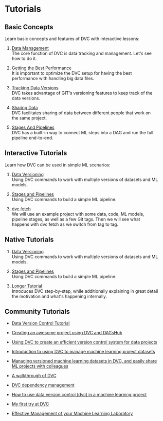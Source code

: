 # Tutorials

## Basic Concepts

Learn basic concepts and features of DVC with interactive lessons:

1. [Data Management](https://katacoda.com/dvc/courses/basics/data) <br/> The
   core function of DVC is data tracking and management. Let's see how to do it.

2. [Getting the Best Performance](https://katacoda.com/dvc/courses/basics/performance)
   <br/> It is important to optimize the DVC setup for having the best
   performance with handling big data files.

3. [Tracking Data Versions](https://katacoda.com/dvc/courses/basics/versioning)
   <br/> DVC takes advantage of GIT's versioning features to keep track of the
   data versions.

4. [Sharing Data](https://katacoda.com/dvc/courses/basics/sharing) <br/> DVC
   facilitates sharing of data between different people that work on the same
   project.

5. [Stages And Pipelines](https://katacoda.com/dvc/courses/basics/pipelines)
   <br/> DVC has a built-in way to connect ML steps into a DAG and run the full
   pipeline end-to-end.

## Interactive Tutorials

Learn how DVC can be used in simple ML scenarios:

1. [Data Versioning](https://katacoda.com/dvc/courses/tutorials/versioning)
   <br/> Using DVC commands to work with multiple versions of datasets and ML
   models.

2. [Stages and Pipelines](https://katacoda.com/dvc/courses/tutorials/pipelines)
   <br/> Using DVC commands to build a simple ML pipeline.

3. [dvc fetch](https://katacoda.com/dvc/courses/examples) <br/> We will use an
   example project with some data, code, ML models, pipeline stages, as well as
   a few Git tags. Then we will see what happens with dvc fetch as we switch
   from tag to tag.

## Native Tutorials

1. [Data Versioning](/docs/tutorials/versioning) <br/> Using DVC commands to
   work with multiple versions of datasets and ML models.

2. [Stages and Pipelines](/docs/tutorials/pipelines) <br/> Using DVC commands to
   build a simple ML pipeline.

3. [Longer Tutorial](/docs/tutorials/tutorial) <br/> Introduces DVC
   step-by-step, while additionally explaining in great detail the motivation
   and what's happening internally.

## Community Tutorials

- [Data Version Control Tutorial](https://blog.dataversioncontrol.com/data-version-control-tutorial-9146715eda46)

- [Creating an awesome project using DVC and DAGsHub](https://dagshub.com/docs/overview/)

- [Using DVC to create an efficient version control system for data projects](https://medium.com/qonto-engineering/using-dvc-to-create-an-efficient-version-control-system-for-data-projects-96efd94355fe)

- [Introduction to using DVC to manage machine learning project datasets](https://techsparx.com/software-development/ai/dvc/simple-example.html)

- [Managing versioned machine learning datasets in DVC, and easily share ML projects with colleagues](https://techsparx.com/software-development/ai/dvc/versioning-example.html)

- [A walkthrough of DVC](https://blog.codecentric.de/en/2019/03/walkthrough-dvc/)

- [DVC dependency management](https://blog.codecentric.de/en/2019/08/dvc-dependency-management/)

- [How to use data version control (dvc) in a machine learning project](https://towardsdatascience.com/how-to-use-data-version-control-dvc-in-a-machine-learning-project-a78245c0185)

- [My first try at DVC](https://stdiff.net/MB2019051301.html)

- [Effective Management of your Machine Learning Laboratory](https://www.linkedin.com/pulse/effective-management-your-machine-learning-laboratory-ulaganathan/)

